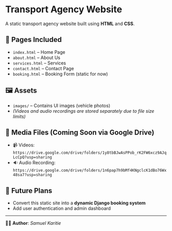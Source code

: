 # Transport Agency Website

A static transport agency website built using **HTML** and **CSS**.

## 📑 Pages Included

- `index.html` – Home Page  
- `about.html` – About Us  
- `services.html` – Services 
- `contact.html` – Contact Page  
- `booking.html` – Booking Form (static for now)


## 🖼 Assets

- `images/` – Contains UI images (vehicle photos)
- *(Videos and audio recordings are stored separately due to file size limits)*

## 🎥 Media Files (Coming Soon via Google Drive)

- 📹 Videos: `https://drive.google.com/drive/folders/1y8tbBJwAsPPob_rK2FW6xcz9AJqLcCpQ?usp=sharing`
- 🔉 Audio Recording: `https://drive.google.com/drive/folders/1n6pap7h9bMf4KNgclcK1dBo76Wx48sa7?usp=sharing`

## 🚀 Future Plans

- Convert this static site into a **dynamic Django booking system**
- Add user authentication and admin dashboard

---

👨‍💻 **Author**: *Samuel Karitie*  
